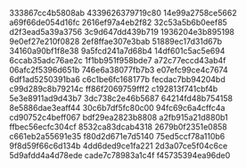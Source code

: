333867cc4b5808ab
4339626379719c80
14e99a2758ce5662
a69f66de054d16fc
2616ef97a4eb2f82
32c53a5b6b0eef85
d2f3ead5a39a3756
3c9d647dd439b719
1936204e3b895198
9e0ef27e210f0828
2ef8ffae307e3bab
51889ec17d31d67b
34160a90bf1f8e38
9a5fcd241a7d68b4
14df601c5ac5e694
6ccab35adc76ae2c
1f1bb951f958bde7
a72c77eccd43ab4f
06afc2f5396d651b
746e6a38077fb7b3
e07efc99ce4c7674
6df1ad5250391ba6
c6c1be6fc168177b
fecdac7bb94204bd
c99d289c8b79214c
ff86f2069759fff2
c192813f741cbf4b
5e3e8911ad9d43b7
3dc738c2e46b5687
64214fd48b754158
8e5886dae3eaff44
30c6b7df5fc80c00
94fc69c6a4cffc4a
cd90752c4beff067
bdf29ea2823b8808
a2fb915a21d880b1
ffbec56ecfc304cf
8532ca83dcab4318
2679b0f2351e0858
c661eb2a55691e35
f80d2d671e7d5140
75ed5ccf78a110b6
9f8d59f66c6d134b
4dd6ded9ce1fa221
2d3a07ce5f04c6ce
5d9afdd4a4d78ede
cade7c78983a1c4f
f45735394ea96de0
